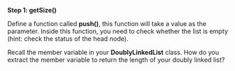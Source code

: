 <!--title={Inserting Items in Empty List}--> 

<!--badges={Algorithms:2,Python:1}-->

<!--concepts={Inserting Into a Linked List}-->

**Step 1: getSize()**

Define a function called **push()**, this function will take a value as the parameter. Inside this function, you need to check whether the list is empty (hint: check the status of the head node).

Recall the member variable in your **DoublyLinkedList** class. How do you extract the member variable to return the length of your doubly linked list?

